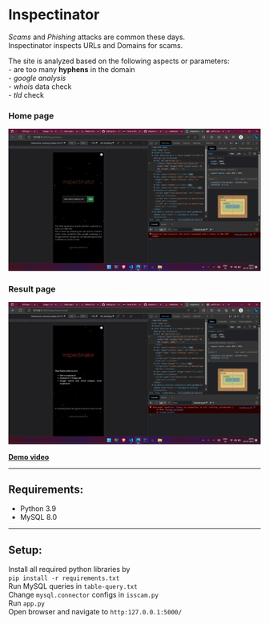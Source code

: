 # Inspectinator
_Scams_ and _Phishing_ attacks are common these days. <br/>
Inspectinator inspects URLs and Domains for scams. <br/>

The site is analyzed based on the following aspects or parameters: <br/>
    - are too many **hyphens** in the domain <br/>
    - *google analysis* <br/>
    - *whois* data check <br/>
    - *tld* check <br/>

### __Home page__ <br/>
![alt text](demo/home2.png)

### __Result page__ <br/>
![alt text](demo/result.png)

[__Demo video__ <br/>]([https://github.com/teleport-1254/Inspectinator/blob/main/demo/vid.mp4](https://drive.google.com/file/d/1JJfhpH25Da_mOV9FxhwO395ZTVz7QP2X/view?usp=drive_link))

---
## Requirements: <br/>
- Python 3.9 <br/>
- MySQL 8.0 <br/>
---

## Setup: <br/>
Install all required python libraries by <br/>
`pip install -r requirements.txt` <br/>
Run MySQL queries in `table-query.txt` <br/>
Change `mysql.connector` configs in `isscam.py` <br/>
Run `app.py` <br/>
Open browser and navigate to `http:127.0.0.1:5000/`
